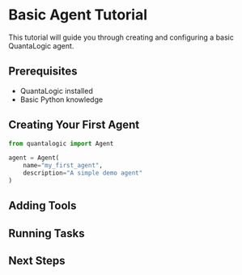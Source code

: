 # Basic Agent Tutorial

This tutorial will guide you through creating and configuring a basic QuantaLogic agent.

## Prerequisites
- QuantaLogic installed
- Basic Python knowledge

## Creating Your First Agent

```python
from quantalogic import Agent

agent = Agent(
    name="my_first_agent",
    description="A simple demo agent"
)
```

## Adding Tools

## Running Tasks

## Next Steps
